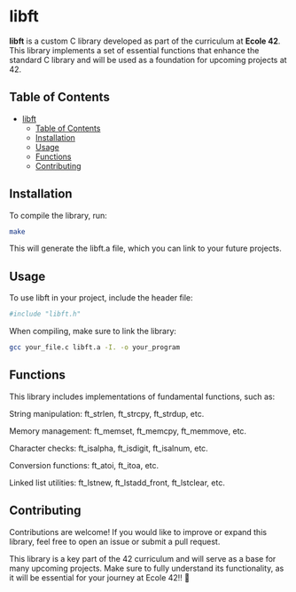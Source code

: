# libft

**libft** is a custom C library developed as part of the curriculum at **Ecole 42**. This library implements a set of essential functions that enhance the standard C library and will be used as a foundation for upcoming projects at 42.

## Table of Contents

- [libft](#libft)
	- [Table of Contents](#table-of-contents)
	- [Installation](#installation)
	- [Usage](#usage)
	- [Functions](#functions)
	- [Contributing](#contributing)

## Installation

To compile the library, run:

```bash
make
```

This will generate the libft.a file, which you can link to your future projects.

## Usage

To use libft in your project, include the header file:

```bash
#include "libft.h"
```

When compiling, make sure to link the library:

```bash
gcc your_file.c libft.a -I. -o your_program
```


## Functions
This library includes implementations of fundamental functions, such as:

String manipulation: ft_strlen, ft_strcpy, ft_strdup, etc.

Memory management: ft_memset, ft_memcpy, ft_memmove, etc.

Character checks: ft_isalpha, ft_isdigit, ft_isalnum, etc.

Conversion functions: ft_atoi, ft_itoa, etc.

Linked list utilities: ft_lstnew, ft_lstadd_front, ft_lstclear, etc.


## Contributing
Contributions are welcome! If you would like to improve or expand this library, feel free to open an issue or submit a pull request.



This library is a key part of the 42 curriculum and will serve as a base for many upcoming projects. Make sure to fully understand its functionality, as it will be essential for your journey at Ecole 42!! 🚀
